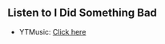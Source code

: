 ## Listen to I Did Something Bad
- YTMusic: [Click here](https://music.youtube.com/watch?v=xYLxUJ9v6KU)
